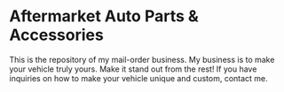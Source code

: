 # Aftermarket Auto Parts & Accessories
This is the repository of my mail-order business. 
My business is to make your vehicle truly yours. Make it stand out from the rest! 
If you have inquiries on how to make your vehicle unique and custom, contact me. 
